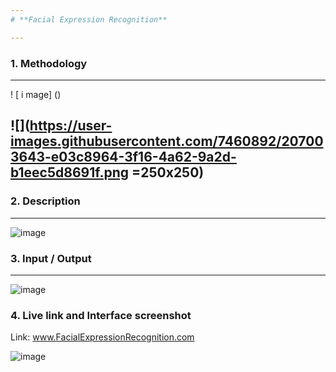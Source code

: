```yaml
---
# **Facial Expression Recognition**

---
```

### **1. Methodology**
---
! [ i mage] ()

![](https://user-images.githubusercontent.com/7460892/207003643-e03c8964-3f16-4a62-9a2d-b1eec5d8691f.png =250x250)
---
### **2. Description**
---
![image](https://user-images.githubusercontent.com/7460892/207003772-ba2061bc-f8fd-4479-ba42-4712328b7085.png)

### **3. Input / Output**
---
![image](https://user-images.githubusercontent.com/7460892/207004091-8f67548d-50ac-49c3-b7cb-ef8ec18a6491.png)

### **4. Live link and Interface screenshot**
Link: www.FacialExpressionRecognition.com

![image](https://user-images.githubusercontent.com/7460892/207004468-57fc5284-f747-4b93-9bb7-2ff7f1032837.png)
